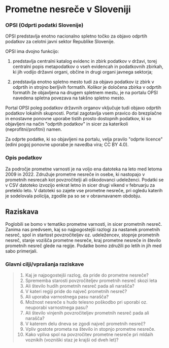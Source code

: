 # Prometne nesreče v Sloveniji

### OPSI (Odprti podatki Slovenije)

OPSI predstavlja enotno nacionalno spletno točko za objavo odprtih podatkov za celotni javni sektor Republike Slovenije.

OPSI ima dvojno funkcijo:

1) predstavlja centralni katalog evidenc in zbirk podatkov v državi, torej centralni popis metapodatkov o vseh evidencah in podatkovnih zbirkah, ki jih vodijo državni organi, občine in drugi organi javnega sektorja;

2) predstavlja enotno spletno mesto tudi za objavo podatkov iz zbirk v odprtih in strojno berljivih formatih. Kolikor je določena zbirka v odprtih formatih že objavljena na drugem spletnem mestu, je na portalu OPSI navedena spletna povezava na takšno spletno mesto.

Portal OPSI poleg podatkov državnih organov vključuje tudi objavo odprtih podatkov lokalnih skupnosti. Portal zagotavlja vsem pravico do brezplačne in enostavne ponovne uporabe tistih prosto dostopnih podatkov, ki so objavljeni na način "odprtih podatkov" in sicer za katerikoli (neprofitni/profitni) namen.

Za odprte podatke, ki so objavljeni na portalu, velja pravilo "odprte licence" (edini pogoj ponovne uporabe je navedba vira; CC BY 4.0). 

### Opis podatkov

Za področje prometne varnosti je na voljo ena datoteka na leto med letoma 2009 in 2022. Združuje prometne nesreče in osebe, ki nastopajo v prometnih nesrecah kot povzročitelji ali oškodovanci udeleženci. Podatki se v CSV datoteko izvozijo enkrat letno in sicer drugi vikend v februarju za preteklo leto. V datoteki so zajete vse prometne nesreče, pri ogledu katerih je sodelovala policija, zgodile pa so se v obravnavanem obdobju.

## Raziskava

Poglobili se bomo v tematiko prometne varnosti, in sicer prometnih nesreč. Zanima nas predvsem, kaj so najpogostejši razlogi za nastanek prometnih nesreč, spol in startost povzročiteljev oz. udeležencev, stopnje prometnih nesreč, stanje vozišča prometne nesreče, kraj prometne nesreče in število prometnih nesreč glede na regije. Podatke bomo združili po letih in jih med sabo primerjali.

### Glavni cilji/vprašanja raziskave

> 1) Kaj je najpogostejši razlog, da pride do prometne nesreče?
> 2) Sprememba starosti povzročiteljev prometnih nesreč skozi leta
> 3) Ali število hudih prometnih nesreč pada ali narašča?
> 4) V kateri regiji pride do največ prometnih nesreč?
> 5) Ali uporaba varnostnega pasu narašča?
> 6) Možnost nesreče s hudo telesno poškodbo pri uporabi oz. neuporabi varnostnega pasu?
> 7) Ali število vinjenih povzročiteljev prometnih nesreč pada ali narašča?
> 8) V katerem delu dneva se zgodi največ prometnih nesreč?
> 9) Vpliv gostote prometa na število in stopnjo prometne nesreče.
> 10) Kako vpliva spol na povzročitev prometne nesreče pri mldaih voznikih (vozniški staz je krajši od dveh let)?
